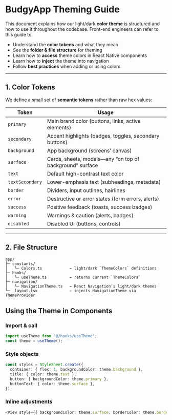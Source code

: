 # BudgyApp Theming Guide

This document explains how our light/dark **color theme** is structured and how to use it throughout the codebase. Front-end engineers can refer to this guide to:

- Understand the **color tokens** and what they mean
- See the **folder & file structure** for theming
- Learn how to **access** theme colors in React Native components
- Learn how to **inject** the theme into navigation
- Follow **best practices** when adding or using colors

---

## 1. Color Tokens

We define a small set of **semantic tokens** rather than raw hex values:

| Token           | Usage                                                    |
| --------------- | -------------------------------------------------------- |
| `primary`       | Main brand color (buttons, links, active elements)       |
| `secondary`     | Accent highlights (badges, toggles, secondary buttons)   |
| `background`    | App background (screens’ canvas)                         |
| `surface`       | Cards, sheets, modals—any “on top of background” surface |
| `text`          | Default high-contrast text color                         |
| `textSecondary` | Lower-emphasis text (subheadings, metadata)              |
| `border`        | Dividers, input outlines, hairlines                      |
| `error`         | Destructive or error states (form errors, alerts)        |
| `success`       | Positive feedback (toasts, success badges)               |
| `warning`       | Warnings & caution (alerts, badges)                      |
| `disabled`      | Disabled UI (buttons, controls)                          |

---

## 2. File Structure

```text
app/
├─ constants/
│   └─ Colors.ts            ← light/dark `ThemeColors` definitions
├─ hooks/
│   └─ useTheme.ts          ← returns current `ThemeColors`
├─ navigation/
│   └─ NavigationTheme.ts   ← React Navigation’s light/dark themes
└─ _layout.tsx              ← injects NavigationTheme via ThemeProvider
```

## Using the Theme in Components

### Import & call

```ts
import useTheme from '@/hooks/useTheme';
const theme = useTheme();
```

### Style objects

```ts
const styles = StyleSheet.create({
  container: { flex: 1, backgroundColor: theme.background },
  title: { color: theme.text },
  button: { backgroundColor: theme.primary },
  buttonText: { color: theme.surface },
});
```

### Inline adjustments

```ts
<View style={{ backgroundColor: theme.surface, borderColor: theme.border }} />
```
